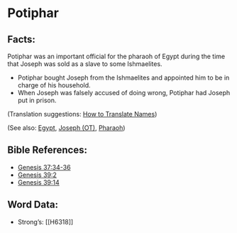 # Potiphar

## Facts:

Potiphar was an important official for the pharaoh of Egypt during the time that Joseph was sold as a slave to some Ishmaelites.

* Potiphar bought Joseph from the Ishmaelites and appointed him to be in charge of his household.
* When Joseph was falsely accused of doing wrong, Potiphar had Joseph put in prison.

(Translation suggestions: [How to Translate Names](../../translate/translate-names))

(See also: [Egypt](../names/egypt.md), [Joseph (OT)](../names/josephot.md), [Pharaoh](../names/pharaoh.md))

## Bible References:

* [Genesis 37:34-36](rc://en/tn/help/gen/37/34)
* [Genesis 39:2](rc://en/tn/help/gen/39/02)
* [Genesis 39:14](rc://en/tn/help/gen/39/14)

## Word Data:

* Strong’s: [[H6318]]
